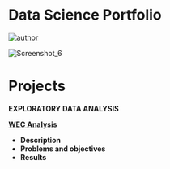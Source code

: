 # **Data Science Portfolio**

[![author](https://img.shields.io/badge/author-feliperoll-purple.svg)](https://www.linkedin.com/in/felipe-roll/)

![Screenshot_6](https://github.com/FelipeLRoll/portifolio/assets/154685092/6e7bc906-62e3-4dbc-90b0-8981e897701b)

# **Projects**

**EXPLORATORY DATA ANALYSIS**

**[WEC Analysis](https://github.com/FelipeLRoll/wec-analysis)**
- **Description**
- **Problems and objectives**
- **Results**
